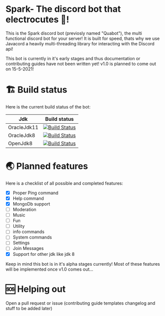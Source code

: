 # Spark- The discord bot that electrocutes 🎇!

This is the Spark discord bot (previosly named "Quabot"), the multi functional discord bot for your server!
It is built for speed, thats why we use Javacord a heavily multi-threading library for interacting with the Discord api!

This bot is currently in it's early stages and thus documentation or contributing guides have not been written yet! v1.0 is planned to come out on
15-5-2021!

# 🏗 Build status

Here is the current build status of the bot:

| Jdk | Build status
| --------------- | --------------- |
| OracleJdk11 | [![Build Status](https://travis-ci.com/DisBots-Studios-Inc/Spark.svg?branch=main)](https://travis-ci.com/DisBots-Studios-Inc/Spark)
| OracleJdk8 | [![Build Status](https://travis-ci.com/DisBots-Studios-Inc/Spark.svg?branch=main)](https://travis-ci.com/DisBots-Studios-Inc/Spark)
| OpenJdk8 | [![Build Status](https://travis-ci.com/DisBots-Studios-Inc/Spark.svg?branch=main)](https://travis-ci.com/DisBots-Studios-Inc/Spark)


# 🌏 Planned features

Here is a checklist of all possible and completed features:

- [x] Proper Ping command
- [x] Help command
- [x] MongoDb support
- [ ] Moderation
- [ ] Music
- [ ] Fun
- [ ] Utility
- [ ] info commands
- [ ] System commands
- [ ] Settings
- [ ] Join Messages
- [x] Support for other jdk like jdk 8

Keep in mind this bot is in it's alpha stages currently! Most of these features will be implemented once v1.0 comes out...

# 🆘 Helping out
Open a pull request or issue (contributing guide templates changelog and stuff to be added later)
